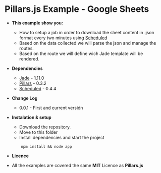 # Pillars.js Example - Google Sheets

- **This example show you:**
	- How to setup a job in order to download the sheet content in .json format every two minutes using [Scheduled](https://github.com/pillarsjs/scheduled)
	- Based on the data collected we will parse the json and manage the routes.
	- Based on the route we will define wich Jade template will be rendered.
- **Dependencies**
    - [Jade](https://github.com/jadejs/jade) - 1.11.0
    - [Pillars](https://github.com/pillarsjs/pillars) - 0.3.2
    - [Scheduled](https://github.com/pillarsjs/scheduled) - 0.4.4
- **Change Log**
	- 0.0.1 - First and current versión

- **Instalation & setup**
	- Download the repository. 
	- Move to this folder
	- Install dependencies and start the project
	```
		npm install && node app
	```

- **Licence**
 - All the examples are covered the same **MIT** Licence as **Pillars.js**
